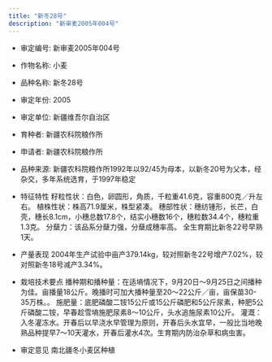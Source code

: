 ```yaml
---
title: "新冬28号"
description: "新审麦2005年004号"
---
```

* 审定编号:  新审麦2005年004号

*  作物名称:  小麦

*  品种名称:  新冬28号

*  审定年份:  2005

*  审定单位:  新疆维吾尔自治区

* 育种者:  新疆农科院粮作所

*  申请者:  新疆农科院粮作所

*  品种来源:  新疆农科院粮作所1992年以92/45为母本，以新冬20号为父本，经杂交，多年系统选育，于1997年稳定

*  特征特性
籽粒性状：白色，卵圆形，角质，千粒重41.6克，容重800克／升左右。
植株性状：株高71.9厘米，株型紧凑。
穗部性状：穗纺锺形，长芒，白壳，穗长8.1cm，小穗总数17.8个，结实小穗数16个，穗粒数34.4个，穗粒重1.3克。
分蘖力：该品系分蘖力强，分蘖成穗率高。
全生育期比新冬22号早熟1天。

*  产量表现
2004年生产试验中亩产379.14kg，较对照新冬22号增产7.02%，较对照新冬18号减产3.34%。

*  栽培技术要点
播种期和播种量：在适墒情况下，9月20日～9月25日之间播种为佳。亩播量18公斤。晚播时可加大播种量至20～22公斤／亩，亩保苗30-35万株。。
施肥量：底肥磷酸二铵15公斤或15公斤磷肥和5公斤尿素，种肥5公斤磷酸二铵，早春趁雪墒施肥尿素8～10公斤，头水追施尿素10公斤。
灌溉：入冬灌冻水。开春后以早浇水早管理为原则，开春后头水宜早，一般比当地晚熟品种提早7～10天灌水，开春后灌水4次。生育期内防治杂草和病虫害。

*  审定意见
南北疆冬小麦区种植
